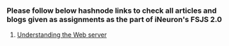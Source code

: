 ### Please follow below hashnode links to check all articles and blogs given as assignments as the part of iNeuron's FSJS 2.0

1. [Understanding the Web server](https://bhavikamaurya.hashnode.dev/understanding-the-fundamentals-of-web-servers-a-beginners-guide) 
